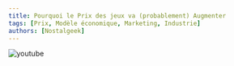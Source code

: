 ```yaml
---
title: Pourquoi le Prix des jeux va (probablement) Augmenter
tags: [Prix, Modèle économique, Marketing, Industrie]
authors: [Nostalgeek]
---
```


![youtube](https://www.youtube.com/watch?v=bfy6_ewnOjI)
